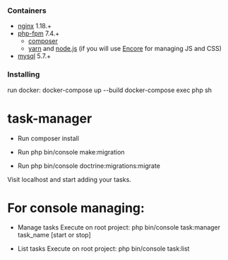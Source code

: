 ### Containers
 - [nginx](https://pkgs.alpinelinux.org/packages?name=nginx&branch=v3.10) 1.18.+
 - [php-fpm](https://pkgs.alpinelinux.org/packages?name=php7&branch=v3.10) 7.4.+
    - [composer](https://getcomposer.org/) 
    - [yarn](https://yarnpkg.com/lang/en/) and [node.js](https://nodejs.org/en/) (if you will use [Encore](https://symfony.com/doc/current/frontend/encore/installation.html) for managing JS and CSS)
- [mysql](https://hub.docker.com/_/mysql/) 5.7.+

### Installing

run docker:
 docker-compose up --build
 docker-compose exec php sh
 
 # task-manager

- Run composer install

- Run php bin/console make:migration
- Run php bin/console doctrine:migrations:migrate

Visit localhost and start adding your tasks.

# For console managing:

- Manage tasks
  Execute on root project: php bin/console task:manager task_name [start or stop]

- List tasks
  Execute on root project: php bin/console task:list


 
